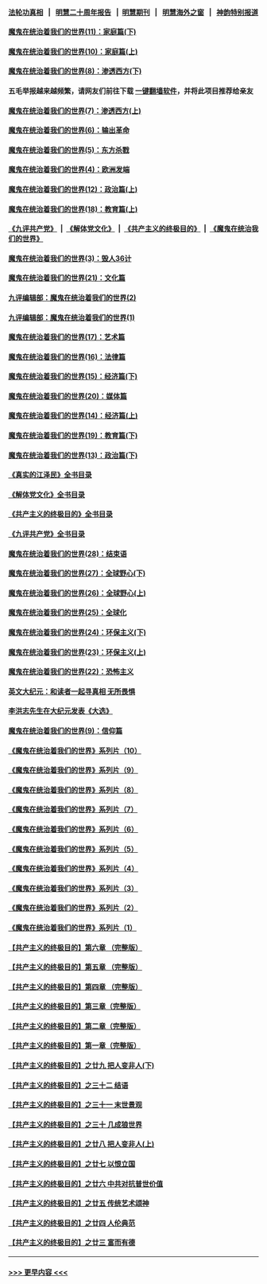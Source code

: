 #### [法轮功真相](https://github.com/gfw-breaker/truth/blob/master/README.md?t=0) &nbsp;&nbsp;|&nbsp;&nbsp; [明慧二十周年报告](https://github.com/gfw-breaker/mh-reports/blob/master/README.md?t=0) &nbsp;&nbsp;|&nbsp;&nbsp;[明慧期刊](https://github.com/gfw-breaker/mh-qikan) &nbsp;&nbsp;|&nbsp;&nbsp; [明慧海外之窗](https://github.com/gfw-breaker/mh-news/blob/master/README.md?t=0) &nbsp;&nbsp;|&nbsp;&nbsp; [神韵特别报道](https://github.com/gfw-breaker/mh-news/blob/master/shenyun.md?t=0)
#### [魔鬼在统治着我们的世界(11)：家庭篇(下)](../pages/nsc422/n10440961.md?t=12061301) 
#### [魔鬼在统治着我们的世界(10)：家庭篇(上)](../pages/nsc422/n10435448.md?t=12061301) 
#### [魔鬼在统治着我们的世界(8)：渗透西方(下)](../pages/nsc422/n10429603.md?t=12061301) 
#### 五毛举报越来越频繁，请网友们前往下载 [一键翻墙软件](https://github.com/gfw-breaker/ssr-accounts)，并将此项目推荐给亲友
#### [魔鬼在统治着我们的世界(7)：渗透西方(上)](../pages/nsc422/n10426013.md?t=12061301) 
#### [魔鬼在统治着我们的世界(6)：输出革命](../pages/nsc422/n10421536.md?t=12061301) 
#### [魔鬼在统治着我们的世界(5)：东方杀戮](../pages/nsc422/n10417707.md?t=12061301) 
#### [魔鬼在统治着我们的世界(4)：欧洲发端](../pages/nsc422/n10414890.md?t=12061301) 
#### [魔鬼在统治着我们的世界(12)：政治篇(上)](../pages/nsc422/n10444576.md?t=12061301) 
#### [魔鬼在统治着我们的世界(18)：教育篇(上)](../pages/nsc422/n10526970.md?t=12061301) 
#### [《九评共产党》](https://github.com/begood0513/9ping.md/blob/master/README.md) &nbsp;|&nbsp; [《解体党文化》](../../../../jtdwh.md/blob/master/README.md)  &nbsp;|&nbsp; [《共产主义的终极目的》](../../../../gczydzjmd.md/blob/master/README.md) &nbsp;|&nbsp; [《魔鬼在统治我们的世界》](../../../../mgztzwmdsj.md/blob/master/README.md) 
#### [魔鬼在统治着我们的世界(3)：毁人36计](../pages/nsc422/n10411583.md?t=12061301) 
#### [魔鬼在统治着我们的世界(21)：文化篇](../pages/nsc422/n10597706.md?t=12061301) 
#### [九评编辑部：魔鬼在统治着我们的世界(2)](../pages/nsc422/n10410036.md?t=12061301) 
#### [九评编辑部：魔鬼在统治着我们的世界(1)](../pages/nsc422/n10406825.md?t=12061301) 
#### [魔鬼在统治着我们的世界(17)：艺术篇](../pages/nsc422/n10499093.md?t=12061301) 
#### [魔鬼在统治着我们的世界(16)：法律篇](../pages/nsc422/n10485969.md?t=12061301) 
#### [魔鬼在统治着我们的世界(15)：经济篇(下)](../pages/nsc422/n10469975.md?t=12061301) 
#### [魔鬼在统治着我们的世界(20)：媒体篇](../pages/nsc422/n10586579.md?t=12061301) 
#### [魔鬼在统治着我们的世界(14)：经济篇(上)](../pages/nsc422/n10457370.md?t=12061301) 
#### [魔鬼在统治着我们的世界(19)：教育篇(下)](../pages/nsc422/n10564808.md?t=12061301) 
#### [魔鬼在统治着我们的世界(13)：政治篇(下)](../pages/nsc422/n10448270.md?t=12061301) 
#### [《真实的江泽民》全书目录](../pages/nsc422/n13721399.md?t=12061301) 
#### [《解体党文化》全书目录](../pages/nsc422/n13721157.md?t=12061301) 
#### [《共产主义的终极目的》全书目录](../pages/nsc422/n13721048.md?t=12061301) 
#### [《九评共产党》全书目录](../pages/nsc422/n13708085.md?t=12061301) 
#### [魔鬼在统治着我们的世界(28)：结束语](../pages/nsc422/n10936246.md?t=12061301) 
#### [魔鬼在统治着我们的世界(27)：全球野心(下)](../pages/nsc422/n10928319.md?t=12061301) 
#### [魔鬼在统治着我们的世界(26)：全球野心(上)](../pages/nsc422/n10900318.md?t=12061301) 
#### [魔鬼在统治着我们的世界(25)：全球化](../pages/nsc422/n10788205.md?t=12061301) 
#### [魔鬼在统治着我们的世界(24)：环保主义(下)](../pages/nsc422/n10695307.md?t=12061301) 
#### [魔鬼在统治着我们的世界(23)：环保主义(上)](../pages/nsc422/n10688613.md?t=12061301) 
#### [魔鬼在统治着我们的世界(22)：恐怖主义](../pages/nsc422/n10614727.md?t=12061301) 
#### [英文大纪元：和读者一起寻真相 无所畏惧](../pages/nsc422/n12542027.md?t=12061301) 
#### [李洪志先生在大纪元发表《大选》](../pages/nsc422/n12534746.md?t=12061301) 
#### [魔鬼在统治着我们的世界(9)：信仰篇](../pages/nsc422/n10432159.md?t=12061301) 
#### [《魔鬼在统治着我们的世界》系列片（10）](../pages/nsc422/n12292670.md?t=12061301) 
#### [《魔鬼在统治着我们的世界》系列片（9）](../pages/nsc422/n12290859.md?t=12061301) 
#### [《魔鬼在统治着我们的世界》系列片（8）](../pages/nsc422/n12287445.md?t=12061301) 
#### [《魔鬼在统治着我们的世界》系列片（7）](../pages/nsc422/n12283425.md?t=12061301) 
#### [《魔鬼在统治着我们的世界》系列片（6）](../pages/nsc422/n12282314.md?t=12061301) 
#### [《魔鬼在统治着我们的世界》系列片（5）](../pages/nsc422/n12281419.md?t=12061301) 
#### [《魔鬼在统治着我们的世界》系列片（4）](../pages/nsc422/n12274024.md?t=12061301) 
#### [《魔鬼在统治着我们的世界》系列片（3）](../pages/nsc422/n12271322.md?t=12061301) 
#### [《魔鬼在统治着我们的世界》系列片（2）](../pages/nsc422/n12269049.md?t=12061301) 
#### [《魔鬼在统治着我们的世界》系列片（1）](../pages/nsc422/n12267575.md?t=12061301) 
#### [【共产主义的终极目的】第六章 （完整版）](../pages/nsc422/n11428913.md?t=12061301) 
#### [【共产主义的终极目的】第五章 （完整版）](../pages/nsc422/n11428912.md?t=12061301) 
#### [【共产主义的终极目的】第四章 （完整版）](../pages/nsc422/n11428907.md?t=12061301) 
#### [【共产主义的终极目的】第三章（完整版）](../pages/nsc422/n11428848.md?t=12061301) 
#### [【共产主义的终极目的】第二章（完整版）](../pages/nsc422/n11428831.md?t=12061301) 
#### [【共产主义的终极目的】第一章（完整版）](../pages/nsc422/n11417651.md?t=12061301) 
#### [【共产主义的终极目的】之廿九 把人变非人(下)](../pages/nsc422/n11344140.md?t=12061301) 
#### [【共产主义的终极目的】之三十二 结语](../pages/nsc422/n11360535.md?t=12061301) 
#### [【共产主义的终极目的】之三十一 末世景观](../pages/nsc422/n11351129.md?t=12061301) 
#### [【共产主义的终极目的】之三十 几成狼世界](../pages/nsc422/n11348280.md?t=12061301) 
#### [【共产主义的终极目的】之廿八 把人变非人(上)](../pages/nsc422/n11340492.md?t=12061301) 
#### [【共产主义的终极目的】之廿七 以恨立国](../pages/nsc422/n11336944.md?t=12061301) 
#### [【共产主义的终极目的】之廿六 中共对抗普世价值](../pages/nsc422/n11324785.md?t=12061301) 
#### [【共产主义的终极目的】之廿五 传统艺术颂神](../pages/nsc422/n11296396.md?t=12061301) 
#### [【共产主义的终极目的】之廿四 人伦典范](../pages/nsc422/n11296397.md?t=12061301) 
#### [【共产主义的终极目的】之廿三 富而有德](../pages/nsc422/n11283598.md?t=12061301) 

----
#### [ >>> 更早内容 <<< ](../indexes/nsc422-earlier.md)
